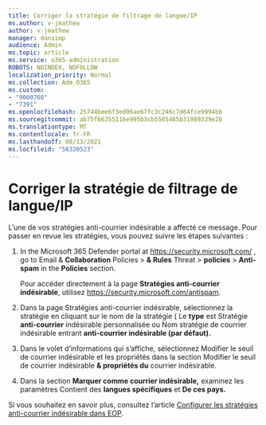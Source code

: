```yaml
---
title: Corriger la stratégie de filtrage de langue/IP
ms.author: v-jmathew
author: v-jmathew
manager: dansimp
audience: Admin
ms.topic: article
ms.service: o365-administration
ROBOTS: NOINDEX, NOFOLLOW
localization_priority: Normal
ms.collection: Adm_O365
ms.custom:
- "9000760"
- "7391"
ms.openlocfilehash: 25744bee6f3ed06ae67fc3c246c7d64fce9994bb
ms.sourcegitcommit: ab75f66355116e995b3cb5505465b31989339e28
ms.translationtype: MT
ms.contentlocale: fr-FR
ms.lasthandoff: 08/13/2021
ms.locfileid: "58320523"
---
```

# <a name="fix-languageip-filter-policy"></a>Corriger la stratégie de filtrage de langue/IP

L’une de vos stratégies anti-courrier indésirable a affecté ce message. Pour passer en revue les stratégies, vous pouvez suivre les étapes suivantes :

1. In the Microsoft 365 Defender portal at <https://security.microsoft.com/> , go to Email & **Collaboration** Policies \> **& Rules** Threat \> **policies** \> **Anti-spam** in the **Policies** section.

   Pour accéder directement à la page **Stratégies anti-courrier indésirable**, utilisez <https://security.microsoft.com/antispam>.

2. Dans la page Stratégies anti-courrier indésirable, sélectionnez la stratégie en cliquant sur  le nom de la stratégie ( Le **type** est Stratégie **anti-courrier** indésirable personnalisée ou Nom stratégie de courrier indésirable entrant **anti-courrier indésirable (par défaut).** 
3. Dans le volet d’informations  qui s’affiche, sélectionnez Modifier le seuil de courrier indésirable et les propriétés dans la section Modifier le seuil de courrier indésirable **& propriétés du** courrier indésirable.
4. Dans la section **Marquer comme courrier indésirable,** examinez les paramètres Contient des **langues spécifiques** et **De ces pays.**

Si vous souhaitez en savoir plus, consultez l’article [Configurer les stratégies anti-courrier indésirable dans EOP](https://docs.microsoft.com/microsoft-365/security/office-365-security/configure-your-spam-filter-policies).
